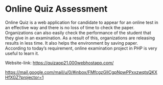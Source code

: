 # Online Quiz Assessment
Online Quiz is a web application for candidate to appear for an
 online test in an effective way and there is no loss of time to
 check the paper. Organizations can also easily check the performance
 of the student that they give in an examination. As a result of this,
 organizations are releasing results in less time. It also helps the
 environment by saving paper. According to today’s requirement,
 online examination project in PHP is very useful to learn it.
 
  Website-link: https://quizapp21.000webhostapp.com/
  
  https://mail.google.com/mail/u/0/#inbox/FMfcgzGllCgpNpwPPxxzwqtsQKXHfXGZ?projector=1
